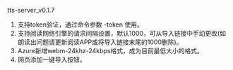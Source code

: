 tts-server_v0.1.7

1. 支持token验证，通过命令参数 -token 使用。
2. 支持阅读网络引擎的请求间隔设置，默认1000，可从导入链接中手动更改(如朗读出问题请更新阅读APP或将导入链接末尾的1000删除)。
3. Azure新增webm-24khz-24kbps格式，成为目前最低大小的格式。
4. 网页添加一键导入按钮。
